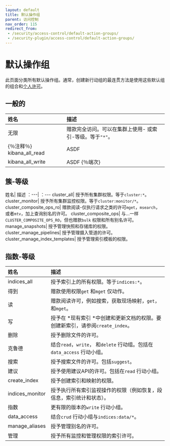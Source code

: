 ```yaml
---
layout: default
title: 默认操作组
parent: 访问控制
nav_order: 115
redirect_from:
 - /security/access-control/default-action-groups/
 - /security-plugin/access-control/default-action-groups/
---
```


# 默认操作组

此页面分类所有默认操作组。通常，创建新行动组的最连贯方法是使用这些默认组的组合和[个人许可]({{site.url}}{{site.baseurl}}/security/access-control/permissions/)。


## 一般的

姓名| 描述
:--- | :---
无限| 赠款完全访问。可以在集群上使用- 或索引-等级。等于`"*"`。
{％注释％} kibana_all_read| ASDF
kibana_all_write| ASDF {％端次}



## 簇-等级

姓名| 描述
：---| ：---
cluster_all| 授予所有集群权限。等于`cluster:*`。
cluster_monitor| 授予所有集群监控权限。等于`cluster:monitor/*`。
cluster_composite_ops_ro| 赠款阅读-仅执行请求之类的许可`mget`，`msearch`， 或者`mtv`，加上查询别名的许可。
cluster_composite_ops| 与...一样`CLUSTER_COMPOSITE_OPS_RO`，但也赠款`bulk` 权限和所有别名许可。
manage_snapshots| 授予管理快照和存储库的权限。
cluster_manage_pipelines| 授予管理摄入管道的许可。
cluster_manage_index_templates| 授予管理索引模板的权限。


## 指数-等级

姓名| 描述
:--- | :---
indices_all| 授予索引上的所有权限。等于`indices:*`。
得到| 赠款使用权限`get` 和`mget` 仅动作。
读| 赠款阅读许可，例如搜索，获取现场映射，`get`， 和`mget`。
写| 授予在 *现有索引 *中创建和更新文档的权限。要创建新索引，请参阅`create_index`。
删除| 授予删除文件的许可。
克鲁德| 结合`read`，`write`， 和`delete` 行动组。包括在`data_access` 行动小组。
搜索| 授予搜索文件的许可。包括`suggest`。
建议| 授予使用建议API的许可。包括在`read` 行动小组。
create_index| 授予创建索引和映射的权限。
indices_monitor| 授予执行所有索引监视操作的权限（例如恢复，段信息，索引统计和状态）。
指数| 更有限的版本的`write` 行动小组。
data_access| 结合`crud` 行动小组与`indices:data/*`。
manage_aliases| 授予管理别名的许可。
管理| 授予所有监控和管理权限的索引许可。

